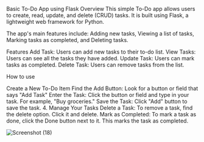 
Basic To-Do App using Flask
Overview
This simple To-Do app allows users to create, read, update, and delete (CRUD) tasks. It is built using Flask, a lightweight web framework for Python. 

The app's main features include:
Adding new tasks, 
Viewing a list of tasks, 
Marking tasks as completed, and 
Deleting tasks.

Features
Add Task: Users can add new tasks to their to-do list.
View Tasks: Users can see all the tasks they have added.
Update Task: Users can mark tasks as completed.
Delete Task: Users can remove tasks from the list.

How to use

Create a New To-Do Item
Find the Add Button: Look for a button or field that says "Add Task"
Enter the Task: Click the button or field and type in your task. For example, "Buy groceries."
Save the Task: Click "Add" button to save the task.
4. Manage Your Tasks
Delete a Task: To remove a task, find the delete option. Click it and delete.
Mark as Completed: To mark a task as done, click the Done button next to it. This marks the task as completed.



![Screenshot (18)](https://github.com/shobbydun/TodoFlaskApp/assets/87327873/a43c2d59-3589-4ec8-bb5b-fe259a395798)

